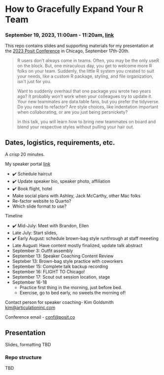 # How to Gracefully Expand Your R Team 
### September 19, 2023, 11:00am - 11:20am, [link](https://reg.conf.posit.co/flow/posit/positconf23/publiccatalog/page/publiccatalog?search=%22Liz%20Roten%22)

This repo contains slides and supporting materials for my presentation at the [2023 Posit Conference](https://posit.co/conference/) in Chicago, September 17th-20th.  

> R users don't always come in teams. Often, you may be the only useR on the block. But, one miraculous day, you get to welcome more R folks on your team. Suddenly, the little R system you created to suit your needs, like a custom R package, styling, and file organization, isn't just for you.
> 
> Want to suddenly overhaul that one package you wrote two years ago? It probably won't work when your colleagues try to update it. Your new teammates are data.table fans, but you prefer the tidyverse. Do you need to refactor? Are style choices, like indentation important when collaborating, or are you just being persnickety?
> 
> In this talk, you will learn how to bring new teammates on board and blend your respective styles without pulling your hair out.

## Dates, logistics, requirements, etc.      

A _crisp_ 20 minutes.   

My speaker portal [link](https://u32038960.ct.sendgrid.net/ls/click?upn=25l9Xv4V-2B5S-2FMhPbVBTtEKq3aE5jp7tIigwALgxrl3xkvrZG5Pgf7fc9fFWPMWlhBRJnq4n3CcX3htLLKe4cpZYDBIdsVYHvrehVq-2FMlC8Y-3DEZoo_4kTOH7FCTUlFihji9QI8wfP4-2BAbTclOgs0jeiXQjuarYZNJT2JfdsYwgSFW2FicUEf4fFWauEHBlS-2F1mIBd7dYjKRmFyTNX5b4NjaVL7Re9uSWBpOHDMwqnrRmmWvwpEGVefct-2BipYKQIH0pB-2F14PPgU-2F60J5KMniAzP3z9Zp9XeOX8ADzxv6ve7fj9ZCgLo9F0AGE7Kni-2FIQxcEqLCDlOrDOL1aK-2FXGOA-2BIhIc1Boc9iWTo6J91WvMS-2BZBug6j5nq0YksbpzVLeurJ0akK3DNyCANUlmW8MCyGMN20GtnacTHPX1k34CRd9RkaJ-2Bctg1eAFORLI8lUTVp2VgpBoLKR0wRGF-2F9G0m7Ix9jh8qbZ3u7qkV1szyxrr6doNyHeBc9dPgJcOtaqGTvPpruag-2FHT0DeJU4a4aBfGFApshTl0vMMqzIKlKTo-2B1Nh2AV-2BtK4ofZXor0KT875YjQtTRhNCImJ49FdgaHaeAB-2FPK9qsM-3D)

- :heavy_check_mark:️ Schedule haircut
- :heavy_check_mark:️ Update speaker bio, speaker photo, affiliation
- :heavy_check_mark: Book flight, hotel
- Make social plans with Ashley, Jack McCarthy, other Mac folks
- Re-factor website to Quarto?
- Which slide format to use?

Timeline
- ✔️ Mid-July: Meet with Brandon, Ellen
- Late July: Start slides, 
- ✔️ Early August: schedule brown-bag style runthrough at staff meeeting
- Late August: Have content mostly finalized, update talk abstract
- September 3: Outfit assembly
- September 13: Speaker Coaching Content Review
- Septeber 13: Brown-bag style practice with coworkers
- September 15: Complete talk backup recording
- September 16: FLIGHT TO Chicago!
- September 17: Scout out session location, stage
- September 16-18
    - Practice first thing in the morning, just before bed. 
    - Exercise, go to bed early, no sweets the morning of!

Contact person for speaker coaching- Kim Goldsmith kim@articulationinc.com

Conference email - conf@posit.co

## Presentation  

Slides, formatting TBD

### Repo structure  

TBD
